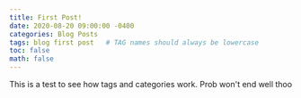 ```yaml
---
title: First Post!
date: 2020-08-20 09:00:00 -0400
categories: Blog Posts
tags: blog first post   # TAG names should always be lowercase
toc: false
math: false
---
```


This is a test to see how tags and categories work. Prob won't end well thoo